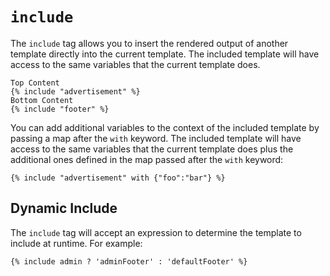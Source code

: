 # `include`

The `include` tag allows you to insert the rendered output of another template directly into the
current template. The included template will have access to the same variables that the current template does.

```
Top Content
{% include "advertisement" %}
Bottom Content
{% include "footer" %}
```

You can add additional variables to the context of the included template by passing a map after the `with` keyword. The included template will have access to the same variables that the current template does plus the additional ones defined in the map passed after the `with` keyword:

```
{% include "advertisement" with {"foo":"bar"} %}
```

## Dynamic Include
The `include` tag will accept an expression to determine the template to include at runtime. For example:
```
{% include admin ? 'adminFooter' : 'defaultFooter' %}
```
